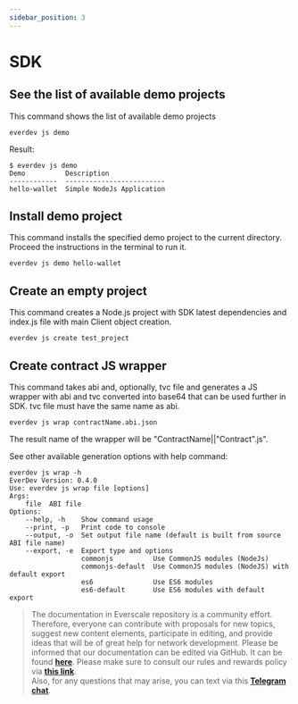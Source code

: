 ```yaml
---
sidebar_position: 3
---
```


# SDK

## See the list of available demo projects

This command shows the list of available demo projects

```shell
everdev js demo
```

Result:

```shell
$ everdev js demo
Demo          Description
------------  -------------------------
hello-wallet  Simple NodeJs Application
```

## Install demo project

This command installs the specified demo project to the current directory. Proceed the instructions in the terminal to run it.

```shell
everdev js demo hello-wallet
```

## Create an empty project

This command creates a Node.js project with SDK latest dependencies and index.js file with main Client object creation.

```shell
everdev js create test_project
```

## Create contract JS wrapper

This command takes abi and, optionally, tvc file and generates a JS wrapper with abi and tvc converted into base64 that can be used further in SDK.
tvc file must have the same name as abi.

```shell
everdev js wrap contractName.abi.json
```
The result name of the wrapper will be "ContractName||"Contract".js".

See other available generation options with help command:

```shell
everdev js wrap -h
EverDev Version: 0.4.0
Use: everdev js wrap file [options]
Args:
    file  ABI file
Options:
    --help, -h    Show command usage
    --print, -p   Print code to console
    --output, -o  Set output file name (default is built from source ABI file name)
    --export, -e  Export type and options
                  commonjs          Use CommonJS modules (NodeJs)
                  commonjs-default  Use CommonJS modules (NodeJS) with default export
                  es6               Use ES6 modules
                  es6-default       Use ES6 modules with default export
```

> The documentation in Everscale repository is a community effort. Therefore, everyone can contribute with proposals for new topics, suggest new content elements, participate in editing, and provide ideas that will be of great help for network development. Please be informed that our documentation can be edited via GitHub. It can be found [**here**](https://docs.everscale.network/). 
Please make sure to consult our rules and rewards policy via [**this link**](https://docs.everscale.network/contribute/hot-streams/documentations).  
Also, for any questions that may arise, you can text via this [**Telegram chat**](https://t.me/+C2IpQXWZtCwxYzEy).